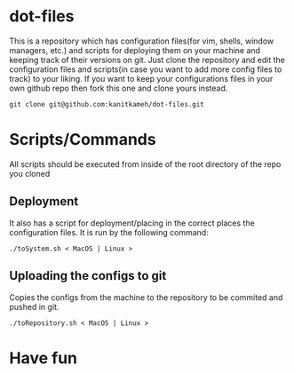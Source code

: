 # dot-files
This is a repository which has configuration files(for vim, shells, window managers, etc.) and scripts for deploying them on your machine and keeping track of their versions on git.
Just clone the repository and edit the configuration files and scripts(in case you want to add more config files to track) to your liking.
If you want to keep your configurations files in your own github repo then fork this one and clone yours instead.
```
git clone git@github.com:kanitkameh/dot-files.git
```
# Scripts/Commands
All scripts should be executed from inside of the root directory of the repo you cloned
## Deployment
It also has a script for deployment/placing in the correct places the configuration files.
It is run by the following command:
```
./toSystem.sh < MacOS | Linux >
```
## Uploading the configs to git
Copies the configs from the machine to the repository to be commited and pushed in git. 
```
./toRepository.sh < MacOS | Linux > 
```
# Have fun
